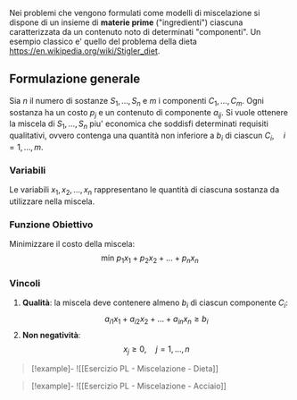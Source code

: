 Nei problemi che vengono formulati come modelli di miscelazione si dispone di un insieme di **materie prime** ("ingredienti") ciascuna caratterizzata da un contenuto noto di determinati "componenti".
Un esempio classico e' quello del problema della dieta https://en.wikipedia.org/wiki/Stigler_diet.

## Formulazione generale 
Sia $n$ il numero di sostanze $S_{1}, \dots, S_{n}$ e $m$ i componenti $C_{1}, \dots, C_{m}$. Ogni sostanza ha un costo $p_{j}$ e un contenuto di componente $a_{ij}$.
Si vuole ottenere la miscela di $S_{1},\dots,S_{n}$ piu' economica che
soddisfi determinati requisiti qualitativi, ovvero contenga una
quantità non inferiore a $b_{i}$ di ciascun $C_{i}, \quad i=1,\dots,m$.
### Variabili 
Le variabili $x_{1}, x_{2}, \dots, x_{n}$ rappresentano le quantità di ciascuna sostanza da utilizzare nella miscela. 
### Funzione Obiettivo 
Minimizzare il costo della miscela: 
$$ \text{min } p_{1}x_{1} + p_{2}x_{2} + \dots + p_{n}x_{n} $$
### Vincoli 
1. **Qualità**: la miscela deve contenere almeno $b_{i}$ di ciascun componente $C_{i}$: 
$$ a_{i1}x_{1} + a_{i2}x_{2} + \dots + a_{in}x_{n} \geq b_{i} $$
2. **Non negatività**: 
$$ x_{j} \geq 0, \quad j = 1, \dots, n $$
>[!example]-
>![[Esercizio PL - Miscelazione - Dieta]]

>[!example]-
>![[Esercizio PL - Miscelazione - Acciaio]]

